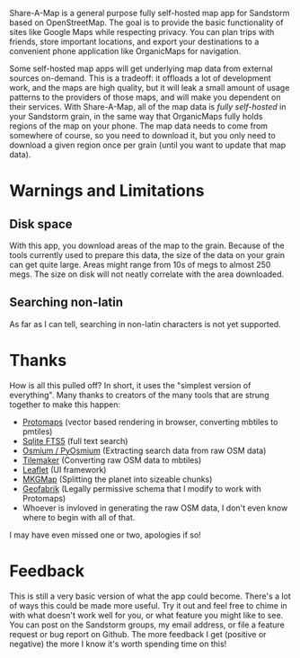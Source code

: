Share-A-Map is a general purpose fully self-hosted map app for Sandstorm based on OpenStreetMap. The goal is to provide the basic functionality of sites like Google Maps while respecting privacy. You can plan trips with friends, store important locations, and export your destinations to a convenient phone application like OrganicMaps for navigation.

Some self-hosted map apps will get underlying map data from external sources on-demand. This is a tradeoff: it offloads a lot of development work, and the maps are high quality, but it will leak a small amount of usage patterns to the providers of those maps, and will make you dependent on their services. With Share-A-Map, all of the map data is *fully self-hosted* in your Sandstorm grain, in the same way that OrganicMaps fully holds regions of the map on your phone. The map data needs to come from somewhere of course, so you need to download it, but you only need to download a given region once per grain (until you want to update that map data).

# Warnings and Limitations

## Disk space

With this app, you download areas of the map to the grain. Because of the tools currently used to prepare this data, the size of the data on your grain can get quite large. Areas might range from 10s of megs to almost 250 megs. The size on disk will not neatly correlate with the area downloaded.

## Searching non-latin

As far as I can tell, searching in non-latin characters is not yet supported.

# Thanks

How is all this pulled off? In short, it uses the "simplest version of everything". Many thanks to creators of the many tools that are strung together to make this happen:

* [Protomaps](https://protomaps.com) (vector based rendering in browser, converting mbtiles to pmtiles)
* [Sqlite FTS5](https://www.sqlite.org/fts5.html) (full text search)
* [Osmium / PyOsmium](https://osmcode.org/pyosmium/) (Extracting search data from raw OSM data)
* [Tilemaker](https://github.com/systemed/tilemaker/) (Converting raw OSM data to mbtiles)
* [Leaflet](https://leafletjs.com/) (UI framework)
* [MKGMap](https://www.mkgmap.org.uk/download/splitter.html) (Splitting the planet into sizeable chunks)
* [Geofabrik](https://shortbread.geofabrik.de/schema/) (Legally permissive schema that I modify to work with Protomaps)
* Whoever is invloved in generating the raw OSM data, I don't even know where to begin with all of that.

I may have even missed one or two, apologies if so!

# Feedback

This is still a very basic version of what the app could become. There's a lot of ways this could be made more useful. Try it out and feel free to chime in with what doesn't work well for you, or what feature you might like to see. You can post on the Sandstorm groups, my email address, or file a feature request or bug report on Github. The more feedback I get (positive or negative) the more I know it's worth spending time on this!
